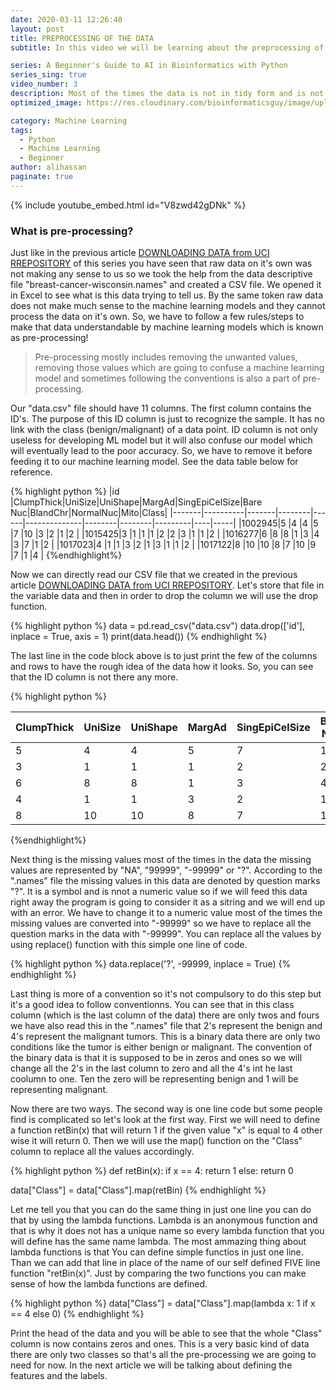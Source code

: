```yaml
---
date: 2020-03-11 12:26:40
layout: post
title: PREPROCESSING OF THE DATA
subtitle: In this video we will be learning about the preprocessing of the data!

series: A Beginner's Guide to AI in Bioinformatics with Python
series_sing: true
video_number: 3
description: Most of the times the data is not in tidy form and is not in the usable shape this is when preprocessing comes in handy.
optimized_image: https://res.cloudinary.com/bioinformaticsguy/image/upload/c_scale,h_380/v1596696392/Machine%20Learning%20For%20Bioinformatics/MLINBINF-003.png

category: Machine Learning
tags:
  - Python
  - Machine Learning
  - Beginner
author: alihassan
paginate: true
---
```


{% include youtube_embed.html id="V8zwd42gDNk" %}

### What is pre-processing?

Just like in the previous article [DOWNLOADING DATA from UCI RREPOSITORY](/ML-In-BINF-With-Python-002) of this series you have seen that raw data on it's own was not making any sense to us so we took the help from the data descriptive file "breast-cancer-wisconsin.names" and created a CSV file. We opened it in Excel to see what is this data trying to tell us. By the same token raw data does not make much sense to the machine learning models and they cannot process the data on it's own. So, we have to follow a few rules/steps to make that data understandable by machine learning models which is known as pre-processing!

> Pre-processing mostly includes removing the unwanted values, removing those values which are going to confuse a machine learning model and sometimes following the conventions is also a part of pre-processing.

Our "data.csv" file should have 11 columns. The first column contains the ID's. The purpose of this ID
column is just to recognize the sample. It has no link with the class (benign/malignant) of a data point. ID column is not only useless for developing ML model but it will also confuse our model which will eventually lead to the poor accuracy. So, we have to remove it before feeding it to our machine learning model. See the data table below for reference.

{% highlight python %}
|id     |ClumpThick|UniSize|UniShape|MargAd|SingEpiCelSize|Bare Nuc|BlandChr|NormalNuc|Mito|Class|
|-------|----------|-------|--------|------|--------------|--------|--------|---------|----|-----|
|1002945|5         |4      |4       |5     |7             |10      |3       |2        |1   |2    |
|1015425|3         |1      |1       |1     |2             |2       |3       |1        |1   |2    |
|1016277|6         |8      |8       |1     |3             |4       |3       |7        |1   |2    |
|1017023|4         |1      |1       |3     |2             |1       |3       |1        |1   |2    |
|1017122|8         |10     |10      |8     |7             |10      |9       |7        |1   |4    |
{%endhighlight%}

Now we can directly read our CSV file that we created in the previous article [DOWNLOADING DATA from UCI RREPOSITORY](/ML-In-BINF-With-Python-002). Let's store that file in the variable data and then in order to drop the column we will use the drop function. 

{% highlight python %}
data = pd.read_csv("data.csv")
data.drop(['id'], inplace = True, axis = 1)
print(data.head())
{% endhighlight %}


The last line in the code block above is to just print the few of the columns and rows to have the rough idea of the data how it looks. So, you can see that the ID column is not there any more. 

{% highlight python %}

|ClumpThick|UniSize|UniShape|MargAd|SingEpiCelSize|Bare Nuc|BlandChr|NormalNuc|Mito|Class|
|----------|-------|--------|------|--------------|--------|--------|---------|----|-----|
|5         |4      |4       |5     |7             |10      |3       |2        |1   |2    |
|3         |1      |1       |1     |2             |2       |3       |1        |1   |2    |
|6         |8      |8       |1     |3             |4       |3       |7        |1   |2    |
|4         |1      |1       |3     |2             |1       |3       |1        |1   |2    |
|8         |10     |10      |8     |7             |10      |9       |7        |1   |4    |

{%endhighlight%}


Next thing is the missing values most of the times in the data the missing values are represented by "NA", "99999", "-99999" or "?". According to the ".names" file the missing values in this data are denoted by question marks "?". It is a symbol and is nnot a numeric value so if we will feed this data right away the program is going to consider it as a sitring and we will end up with an error. We have to change it to a numeric value most of the times the missing values are converted into "-99999" so we have to replace all the question marks in the data with "-99999". You can replace all the values by using replace() function with this simple one line of code.

{% highlight python %}
data.replace('?', -99999, inplace = True)
{% endhighlight %}


Last thing is more of a convention so it's not compulsory to do this step but it's a good idea to follow conventionns. You can see that in this class column (which is the last column of the data) there are only twos and fours we have also read this in the ".names" file that 2's represent the benign and 4's represent  the malignant tumors. This is a binary data there are only two conditions like the tumor is either
benign or malignant. The convention of the binary data is that it is supposed to be in zeros and ones so we
will change all the 2's in the last column to zero and all the 4's int he last coolumn to one. Ten the zero will be representing benign and 1 will be representing malignant. 

Now there are two ways. The second way is one line code but some people find is complicated so let's look at the first way. First we will need to define a function retBin(x) that will return 1 if the given value "x" is equal to 4 other wise it will return 0. Then we will use the map() function on the "Class" column to replace all the values accordingly.

{% highlight python %}
def retBin(x):
    if x == 4:
        return 1
    else:
        return 0

data["Class"] = data["Class"].map(retBin)
{% endhighlight %}


Let me tell you that you can do the same thing in just one line you can do that by using the lambda functions. Lambda is an anonymous function and that is why it does not has a unique name so every lambda function that you will define has the same name lambda. The most ammazing thing about lambda functions is that You can define simple functios in just one line. Than we can add that line in place of the name of our self defined FIVE line function "retBin(x)". Just by comparing the two functions you can make sense of how the lambda functions are defined.

{% highlight python %}
data["Class"] = data["Class"].map(lambda x: 1 if x == 4 else 0)
{% endhighlight %}

Print the head of the data and you will be able to see that the whole "Class" column is now contains zeros and ones. This is a very basic kind of data there are only two classes so that's all the pre-processing
we are going to need for now. In the next article we will be talking about defining the features and the labels.
